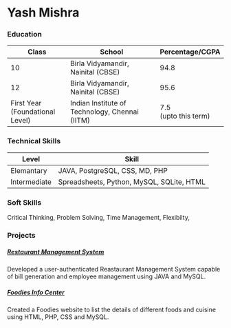 # Yash Mishra
### Education

| Class 	| School 		| Percentage/CGPA 	|
|---	|---	|---	|
| 10 	| Birla Vidyamandir, Nainital (CBSE) 	 	| 94.8 	| 
| 12 	| Birla Vidyamandir, Nainital (CBSE) 	 	| 95.6 	| 
| First Year<br>(Foundational Level) 	| Indian Institute of Technology, Chennai (IITM) 	| 7.5<br>(upto this term) 	|

### Technical Skills

| Level         | Skill |
|---------------|-------|
| Elemantary    |JAVA, PostgreSQL, CSS, MD, PHP  |
| Intermediate  |Spreadsheets, Python, MySQL, SQLite, HTML |


### Soft Skills
Critical Thinking, Problem Solving, Time Management, Flexibilty,

### Projects

##### [Restaurant Management System]()
Developed a user-authenticated Reastaurant Management System capable of bill generation and employee management using JAVA and MySQL.
##### [Foodies Info Center]()
Created a Foodies website to list the details of different foods and cuisine
using HTML, PHP, CSS and MySQL.
